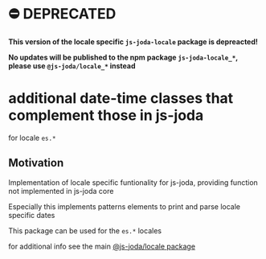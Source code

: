 # ⛔️ DEPRECATED

**This version of the locale specific `js-joda-locale` package is depreacted!** 

**No updates will be published to the npm package `js-joda-locale_*`, please use `@js-joda/locale_*` instead**

# additional date-time classes that complement those in js-joda 

for locale `es.*` 

## Motivation

Implementation of locale specific funtionality for js-joda, providing function not implemented in js-joda core

Especially this implements patterns elements to print and parse locale specific dates

This package can be used for the `es.*` locales

for additional info see the main [@js-joda/locale package](https://www.npmjs.com/package/@js-joda/locale)
